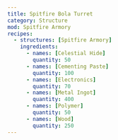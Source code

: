 ```yaml
---
title: Spitfire Bola Turret
category: Structure
mod: Spitfire Armory
recipes:
  - structures: [Spitfire Armory]
    ingredients:
      - names: [Celestial Hide]
        quantity: 50
      - names: [Cementing Paste]
        quantity: 100
      - names: [Electronics]
        quantity: 70
      - names: [Metal Ingot]
        quantity: 400
      - names: [Polymer]
        quantity: 50
      - names: [Wood]
        quantity: 250
---
```

